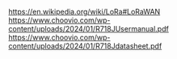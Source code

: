 https://en.wikipedia.org/wiki/LoRa#LoRaWAN
https://www.choovio.com/wp-content/uploads/2024/01/R718JUsermanual.pdf
https://www.choovio.com/wp-content/uploads/2024/01/R718Jdatasheet.pdf
